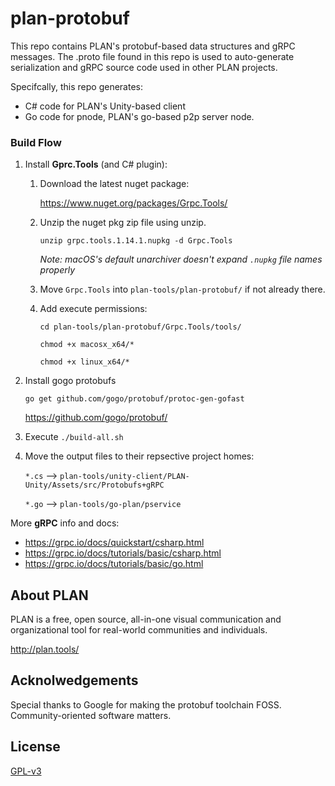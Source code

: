 # plan-protobuf

This repo contains PLAN's protobuf-based data structures and gRPC messages.  The .proto file found in this repo is used to auto-generate serialization and gRPC source code used in other PLAN projects.  

Specifcally, this repo generates:
 * C# code for PLAN's Unity-based client
 * Go code for pnode, PLAN's go-based p2p server node. 



### Build Flow

1. Install **Gprc.Tools** (and C# plugin):
    1. Download the latest nuget package:
    
         https://www.nuget.org/packages/Grpc.Tools/
      
    2. Unzip the nuget pkg zip file using unzip. 
    
        `unzip grpc.tools.1.14.1.nupkg -d Grpc.Tools`
        
        *Note: macOS's default unarchiver doesn't expand `.nupkg` file names properly*
        
    3. Move `Grpc.Tools` into `plan-tools/plan-protobuf/` if not already there.
    
    4. Add execute permissions:
    
         `cd plan-tools/plan-protobuf/Grpc.Tools/tools/`
         
         `chmod +x macosx_x64/*`
         
         `chmod +x linux_x64/*`
         
4. Install gogo protobufs 

     `go get github.com/gogo/protobuf/protoc-gen-gofast`

      https://github.com/gogo/protobuf/
    

3. Execute `./build-all.sh`

4. Move the output files to their repsective project homes:

    `*.cs`  -->  `plan-tools/unity-client/PLAN-Unity/Assets/src/Protobufs+gRPC`
    
    `*.go`  -->  `plan-tools/go-plan/pservice`

More **gRPC** info and docs:
   * https://grpc.io/docs/quickstart/csharp.html
   * https://grpc.io/docs/tutorials/basic/csharp.html
   * https://grpc.io/docs/tutorials/basic/go.html


## About PLAN

PLAN is a free, open source, all-in-one visual communication and organizational tool for real-world communities and individuals.  

http://plan.tools/


## Acknolwedgements

Special thanks to Google for making the protobuf toolchain FOSS.  Community-oriented software matters.


## License

[GPL-v3](https://www.gnu.org/licenses/gpl-3.0.en.htmlm)
